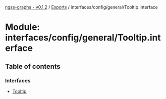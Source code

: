 [ngss-graphs - v0.1.2](../README.md) / [Exports](../modules.md) / interfaces/config/general/Tooltip.interface

# Module: interfaces/config/general/Tooltip.interface

## Table of contents

### Interfaces

- [Tooltip](../interfaces/interfaces_config_general_tooltip_interface.tooltip.md)
